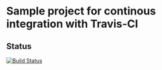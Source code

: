 # Sample project for continous integration with Travis-CI

## Status
[![Build Status](https://travis-ci.org/stephenkingston/build_system.png?branch=master)](https://travis-ci.org/stephenkingston/build_system?branch=master)